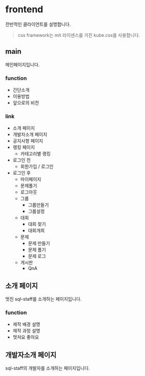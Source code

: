 # frontend
전반적인 클라이언트를 설명합니다.
> css framework는 mit 라이센스를 가진 kube.css를 사용합니다.

## main
메인페이지입니다.
### function
- 간단소개
- 이용방법
- 앞으로의 비전

### link 
- 소개 페이지
- 개발자소개 페이지
- 공지사항 페이지
- 랭킹 페이지
    - 카테고리별 랭킹
- 로그인 전
	- 회원가입 / 로그인
- 로그인 후 
	- 마이페이지
	- 문제풀기
	- 로그아웃
	- 그룹
		- 그룹만들기
		- 그룹설정
	- 대회
		- 대회 찾기
		- 대회개최
	- 문제
		- 문제 만들기
		- 문제 풀기
		- 문제 로그
	- 게시판
		- QnA
    

## 소개 페이지
멋진 sql-staff를 소개하는 페이지입니다.

### function
- 제작 배경 설명
- 제작 과정 설명
- 멋저요 좋아요

## 개발자소개 페이지
sql-staff의 개발자를 소개하는 페이지입니다.